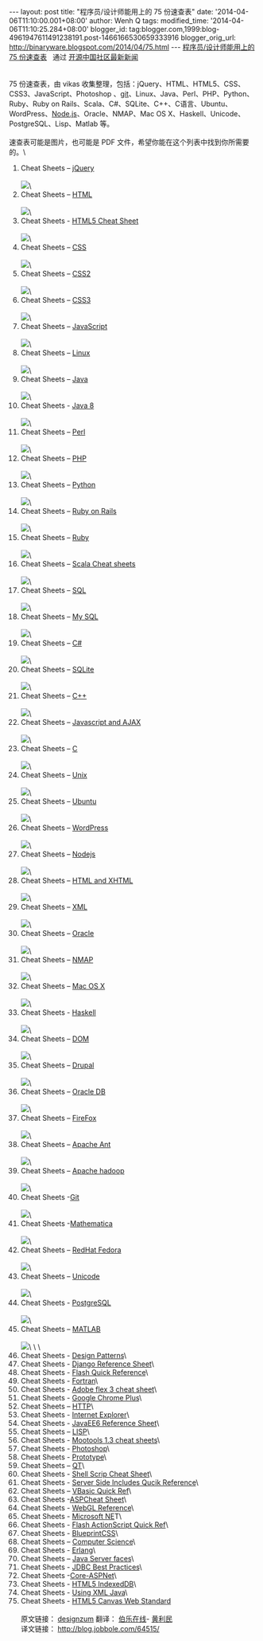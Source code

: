 --- layout: post title: "程序员/设计师能用上的 75 份速查表" date:
'2014-04-06T11:10:00.001+08:00' author: Wenh Q tags: modified\_time:
'2014-04-06T11:10:25.284+08:00' blogger\_id:
tag:blogger.com,1999:blog-4961947611491238191.post-1466166530659333916
blogger\_orig\_url: http://binaryware.blogspot.com/2014/04/75.html ---
[程序员/设计师能用上的 75
份速查表](http://www.oschina.net/news/50465/best-cheat-sheets-for-designers-and-programmers) 
 通过 [开源中国社区最新新闻](http://www.oschina.net/?from=rss)\
\
\
75 份速查表，由 vikas
收集整理，包括：jQuery、HTML、HTML5、CSS、CSS3、JavaScript、Photoshop
、[git](http://www.oschina.net/p/git)、Linux、Java、Perl、PHP、Python、Ruby、Ruby
on
Rails、Scala、C\#、SQLite、C++、C语言、Ubuntu、WordPress、[Node.js](http://www.oschina.net/p/nodejs)、Oracle、NMAP、Mac
OS X、Haskell、Unicode、PostgreSQL、Lisp、Matlab 等。\
\
速查表可能是图片，也可能是 PDF
文件，希望你能在这个列表中找到你所需要的。\
1) Cheat Sheets –
[jQuery](http://www.cheat-sheets.org/saved-copy/jQuery-1.5-Visual-Cheat-Sheet.pdf)\
\
![](https://images-blogger-opensocial.googleusercontent.com/gadgets/proxy?url=http%3A%2F%2Fstatic.oschina.net%2Fuploads%2Fimg%2F201404%2F05075321_gdr2.jpg&container=blogger&gadget=a&rewriteMime=image%2F*)\
2) Cheat Sheets –
[HTML](http://www.cheat-sheets.org/saved-copy/html-cheat-sheet.png)\
\
![](https://images-blogger-opensocial.googleusercontent.com/gadgets/proxy?url=http%3A%2F%2Fstatic.oschina.net%2Fuploads%2Fimg%2F201404%2F05075321_KmoR.jpg&container=blogger&gadget=a&rewriteMime=image%2F*)\
3) Cheat Sheets - [HTML5 Cheat
Sheet](http://websitesetup.org/html5-cheat-sheet/)\
\
![](https://images-blogger-opensocial.googleusercontent.com/gadgets/proxy?url=http%3A%2F%2Fstatic.oschina.net%2Fuploads%2Fimg%2F201404%2F05075322_Wv54.jpg&container=blogger&gadget=a&rewriteMime=image%2F*)\
4) Cheat Sheets –
[CSS](http://www.lesliefranke.com/files/reference/csscheatsheet.html)\
\
![](https://images-blogger-opensocial.googleusercontent.com/gadgets/proxy?url=http%3A%2F%2Fstatic.oschina.net%2Fuploads%2Fimg%2F201404%2F05075322_tzNM.jpg&container=blogger&gadget=a&rewriteMime=image%2F*)\
5) Cheat Sheets –
[CSS2](http://www.cheatography.com/davechild/cheat-sheets/css2/)\
\
![](https://images-blogger-opensocial.googleusercontent.com/gadgets/proxy?url=http%3A%2F%2Fstatic.oschina.net%2Fuploads%2Fimg%2F201404%2F05075322_QgSe.jpg&container=blogger&gadget=a&rewriteMime=image%2F*)\
6) Cheat Sheets –
[CSS3](http://coding.smashingmagazine.com/2009/07/13/css-3-cheat-sheet-pdf/)\
\
![](https://images-blogger-opensocial.googleusercontent.com/gadgets/proxy?url=http%3A%2F%2Fstatic.oschina.net%2Fuploads%2Fimg%2F201404%2F05075322_2LF6.jpg&container=blogger&gadget=a&rewriteMime=image%2F*)\
7) Cheat Sheets –
[JavaScript](http://www.cheat-sheets.org/saved-copy/javascript_cheat_sheet.png)\
\
![](https://images-blogger-opensocial.googleusercontent.com/gadgets/proxy?url=http%3A%2F%2Fstatic.oschina.net%2Fuploads%2Fimg%2F201404%2F05075322_Kl3f.jpg&container=blogger&gadget=a&rewriteMime=image%2F*)\
8) Cheat Sheets – [Linux](http://www.pixelbeat.org/cmdline.html)\
\
![](https://images-blogger-opensocial.googleusercontent.com/gadgets/proxy?url=http%3A%2F%2Fstatic.oschina.net%2Fuploads%2Fimg%2F201404%2F05075322_t5Ub.jpg&container=blogger&gadget=a&rewriteMime=image%2F*)\
9) Cheat Sheets –
[Java](http://www.cheat-sheets.org/saved-copy/java_quickref.pdf)\
\
![](https://images-blogger-opensocial.googleusercontent.com/gadgets/proxy?url=http%3A%2F%2Fstatic.oschina.net%2Fuploads%2Fimg%2F201404%2F05075322_a1J1.jpg&container=blogger&gadget=a&rewriteMime=image%2F*)\
10) Cheat Sheets - [Java 8](http://www.java8.org/)\
\
![](https://images-blogger-opensocial.googleusercontent.com/gadgets/proxy?url=http%3A%2F%2Fstatic.oschina.net%2Fuploads%2Fimg%2F201404%2F05075322_Yvki.jpg&container=blogger&gadget=a&rewriteMime=image%2F*)\
11) Cheat Sheets –
[Perl](http://www.cheat-sheets.org/saved-copy/perl-quick-reference-card.pdf)\
\
![](https://images-blogger-opensocial.googleusercontent.com/gadgets/proxy?url=http%3A%2F%2Fstatic.oschina.net%2Fuploads%2Fimg%2F201404%2F05075323_JmHy.jpg&container=blogger&gadget=a&rewriteMime=image%2F*)\
12) Cheat Sheets –
[PHP](http://www.cheat-sheets.org/saved-copy/php_cheat_sheet.pdf)\
\
![](https://images-blogger-opensocial.googleusercontent.com/gadgets/proxy?url=http%3A%2F%2Fstatic.oschina.net%2Fuploads%2Fimg%2F201404%2F05075324_UCXX.jpg&container=blogger&gadget=a&rewriteMime=image%2F*)\
13) Cheat Sheets –
[Python](http://www.cheat-sheets.org/saved-copy/PQRC-2.4-A4-latest.pdf)\
\
![](https://images-blogger-opensocial.googleusercontent.com/gadgets/proxy?url=http%3A%2F%2Fstatic.oschina.net%2Fuploads%2Fimg%2F201404%2F05075324_rDSQ.jpg&container=blogger&gadget=a&rewriteMime=image%2F*)\
14) Cheat Sheets – [Ruby on
Rails](http://www.cheat-sheets.org/saved-copy/ruby_on_rails_cheat_sheet.pdf)\
\
![](https://images-blogger-opensocial.googleusercontent.com/gadgets/proxy?url=http%3A%2F%2Fstatic.oschina.net%2Fuploads%2Fimg%2F201404%2F05075324_OUjy.jpg&container=blogger&gadget=a&rewriteMime=image%2F*)\
15) Cheat Sheets –
[Ruby](http://www.cheat-sheets.org/saved-copy/RubyCheat1.png)\
\
![](https://images-blogger-opensocial.googleusercontent.com/gadgets/proxy?url=http%3A%2F%2Fstatic.oschina.net%2Fuploads%2Fimg%2F201404%2F05075324_IuHT.jpg&container=blogger&gadget=a&rewriteMime=image%2F*)\
16) Cheat Sheets – [Scala Cheat
sheets](http://www.cheat-sheets.org/saved-copy/Scala_Cheatsheet.pdf)\
\
![](https://images-blogger-opensocial.googleusercontent.com/gadgets/proxy?url=http%3A%2F%2Fstatic.oschina.net%2Fuploads%2Fimg%2F201404%2F05075324_gpcX.jpg&container=blogger&gadget=a&rewriteMime=image%2F*)\
17) Cheat Sheets – [SQL](http://www.sql.su/)\
\
![](https://images-blogger-opensocial.googleusercontent.com/gadgets/proxy?url=http%3A%2F%2Fstatic.oschina.net%2Fuploads%2Fimg%2F201404%2F05075324_Wt65.jpg&container=blogger&gadget=a&rewriteMime=image%2F*)\
18) Cheat Sheets – [My
SQL](http://cse.unl.edu/~sscott/ShowFiles/SQL/CheatSheet/SQLCheatSheet.html)\
\
![](https://images-blogger-opensocial.googleusercontent.com/gadgets/proxy?url=http%3A%2F%2Fstatic.oschina.net%2Fuploads%2Fimg%2F201404%2F05075324_IdNL.jpg&container=blogger&gadget=a&rewriteMime=image%2F*)\
19) Cheat Sheets –
[C\#](http://www.digilife.be/quickreferences/QRC/Core%20CSharp%20and%20.NET%20Quick%20Reference.pdf)\
\
![](https://images-blogger-opensocial.googleusercontent.com/gadgets/proxy?url=http%3A%2F%2Fstatic.oschina.net%2Fuploads%2Fimg%2F201404%2F05075324_8mFV.jpg&container=blogger&gadget=a&rewriteMime=image%2F*)\
20) Cheat Sheets –
[SQLite](http://www.cheat-sheets.org/own/sqlite/Syntax.Diagrams.For.SQLite.html)\
\
![](https://images-blogger-opensocial.googleusercontent.com/gadgets/proxy?url=http%3A%2F%2Fstatic.oschina.net%2Fuploads%2Fimg%2F201404%2F05075325_FB6S.jpg&container=blogger&gadget=a&rewriteMime=image%2F*)\
21) Cheat Sheets –
[C++](http://www.dreamincode.net/downloads/ref_sheets/cpp_reference_sheet.pdf)\
\
![](https://images-blogger-opensocial.googleusercontent.com/gadgets/proxy?url=http%3A%2F%2Fstatic.oschina.net%2Fuploads%2Fimg%2F201404%2F05075325_eQSs.jpg&container=blogger&gadget=a&rewriteMime=image%2F*)\
22) Cheat Sheets – [Javascript and AJAX](http://www.javascript.su/)\
\
![](https://images-blogger-opensocial.googleusercontent.com/gadgets/proxy?url=http%3A%2F%2Fstatic.oschina.net%2Fuploads%2Fimg%2F201404%2F05075325_hPWK.jpg&container=blogger&gadget=a&rewriteMime=image%2F*)\
23) Cheat Sheets –
[C](http://www.digilife.be/quickreferences/QRC/C%20Reference%20Card%20%28ANSI%29%202.2.pdf)\
\
![](https://images-blogger-opensocial.googleusercontent.com/gadgets/proxy?url=http%3A%2F%2Fstatic.oschina.net%2Fuploads%2Fimg%2F201404%2F05075325_SA10.jpg&container=blogger&gadget=a&rewriteMime=image%2F*)\
24) Cheat Sheets –
[Unix](http://www.cheat-sheets.org/saved-copy/unix_command_quickref.pdf)\
\
![](https://images-blogger-opensocial.googleusercontent.com/gadgets/proxy?url=http%3A%2F%2Fstatic.oschina.net%2Fuploads%2Fimg%2F201404%2F05075325_tRSx.jpg&container=blogger&gadget=a&rewriteMime=image%2F*)\
25) Cheat Sheets –
[Ubuntu](http://www.cheat-sheets.org/saved-copy/ubunturef.pdf)\
\
![](https://images-blogger-opensocial.googleusercontent.com/gadgets/proxy?url=http%3A%2F%2Fstatic.oschina.net%2Fuploads%2Fimg%2F201404%2F05075325_urkk.jpg&container=blogger&gadget=a&rewriteMime=image%2F*)\
26) Cheat Sheets –
[WordPress](http://www.cheat-sheets.org/saved-copy/wpcs.png)\
\
![](https://images-blogger-opensocial.googleusercontent.com/gadgets/proxy?url=http%3A%2F%2Fstatic.oschina.net%2Fuploads%2Fimg%2F201404%2F05075325_3wVO.jpg&container=blogger&gadget=a&rewriteMime=image%2F*)\
27) Cheat Sheets –
[Nodejs](http://cdn.dzone.com/sites/all/files/refcardz/rc141-010d-nodejs_2.pdf)\
\
![](https://images-blogger-opensocial.googleusercontent.com/gadgets/proxy?url=http%3A%2F%2Fstatic.oschina.net%2Fuploads%2Fimg%2F201404%2F05075325_PIZD.jpg&container=blogger&gadget=a&rewriteMime=image%2F*)\
28) Cheat Sheets – [HTML and
XHTML](http://www.cheat-sheets.org/saved-copy/HTML-XHTML_Tag_Sheet.pdf)\
\
![](https://images-blogger-opensocial.googleusercontent.com/gadgets/proxy?url=http%3A%2F%2Fstatic.oschina.net%2Fuploads%2Fimg%2F201404%2F05075325_24r9.jpg&container=blogger&gadget=a&rewriteMime=image%2F*)\
29) Cheat Sheets –
[XML](http://www.cheat-sheets.org/saved-copy/XMLquickref.pdf)\
\
![](https://images-blogger-opensocial.googleusercontent.com/gadgets/proxy?url=http%3A%2F%2Fstatic.oschina.net%2Fuploads%2Fimg%2F201404%2F05075326_S0pj.jpg&container=blogger&gadget=a&rewriteMime=image%2F*)\
30) Cheat Sheets –
[Oracle](http://www.cheat-sheets.org/saved-copy/oracle_sql_reference.pdf)\
\
![](https://images-blogger-opensocial.googleusercontent.com/gadgets/proxy?url=http%3A%2F%2Fstatic.oschina.net%2Fuploads%2Fimg%2F201404%2F05075326_1Wbc.jpg&container=blogger&gadget=a&rewriteMime=image%2F*)\
31) Cheat Sheets –
[NMAP](http://www.cheat-sheets.org/saved-copy/Nmap5.cheatsheet.eng.v1.pdf)\
\
![](https://images-blogger-opensocial.googleusercontent.com/gadgets/proxy?url=http%3A%2F%2Fstatic.oschina.net%2Fuploads%2Fimg%2F201404%2F05075326_LOzi.jpg&container=blogger&gadget=a&rewriteMime=image%2F*)\
32) Cheat Sheets – [Mac OS
X](http://www.cheat-sheets.org/saved-copy/OSX_KeyCombo_Reference_Guide.pdf)\
\
![](https://images-blogger-opensocial.googleusercontent.com/gadgets/proxy?url=http%3A%2F%2Fstatic.oschina.net%2Fuploads%2Fimg%2F201404%2F05075326_Abu9.jpg&container=blogger&gadget=a&rewriteMime=image%2F*)\
33) Cheat Sheets -
[Haskell](http://www.cheat-sheets.org/saved-copy/Haskell.CheatSheet.pdf)\
\
![](https://images-blogger-opensocial.googleusercontent.com/gadgets/proxy?url=http%3A%2F%2Fstatic.oschina.net%2Fuploads%2Fimg%2F201404%2F05075326_dQLN.jpg&container=blogger&gadget=a&rewriteMime=image%2F*)\
34) Cheat Sheets –
[DOM](http://www.cheat-sheets.org/saved-copy/Locators_table_1_0_2.pdf)\
\
![](https://images-blogger-opensocial.googleusercontent.com/gadgets/proxy?url=http%3A%2F%2Fstatic.oschina.net%2Fuploads%2Fimg%2F201404%2F05075326_9Wbc.jpg&container=blogger&gadget=a&rewriteMime=image%2F*)\
35) Cheat Sheets –
[Drupal](http://www.cheat-sheets.org/saved-copy/drupal-6-theming-cheat-sheet.pdf)\
\
![](https://images-blogger-opensocial.googleusercontent.com/gadgets/proxy?url=http%3A%2F%2Fstatic.oschina.net%2Fuploads%2Fimg%2F201404%2F05075326_7Q8o.jpg&container=blogger&gadget=a&rewriteMime=image%2F*)\
36) Cheat Sheets – [Oracle
DB](http://cdn.dzone.com/sites/all/files/refcardz/rc068-010-oracle-berkeley-db.pdf)\
\
![](https://images-blogger-opensocial.googleusercontent.com/gadgets/proxy?url=http%3A%2F%2Fstatic.oschina.net%2Fuploads%2Fimg%2F201404%2F05075327_Ktue.jpg&container=blogger&gadget=a&rewriteMime=image%2F*)\
37) Cheat Sheets –
[FireFox](http://cdn.dzone.com/sites/all/files/refcardz/rc108-010d-firebug.pdf)\
\
![](https://images-blogger-opensocial.googleusercontent.com/gadgets/proxy?url=http%3A%2F%2Fstatic.oschina.net%2Fuploads%2Fimg%2F201404%2F05075327_tHiW.jpg&container=blogger&gadget=a&rewriteMime=image%2F*)\
38) Cheat Sheets – [Apache
Ant](http://cdn.dzone.com/sites/all/files/refcardz/rc104-010d-apacheant_1.pdf)\
\
![](https://images-blogger-opensocial.googleusercontent.com/gadgets/proxy?url=http%3A%2F%2Fstatic.oschina.net%2Fuploads%2Fimg%2F201404%2F05075327_oYQy.jpg&container=blogger&gadget=a&rewriteMime=image%2F*)\
39) Cheat Sheets – [Apache
hadoop](http://cdn.dzone.com/sites/all/files/refcardz/rc117-010d-hadoop_0.pdf)\
\
![](https://images-blogger-opensocial.googleusercontent.com/gadgets/proxy?url=http%3A%2F%2Fstatic.oschina.net%2Fuploads%2Fimg%2F201404%2F05075327_veft.jpg&container=blogger&gadget=a&rewriteMime=image%2F*)\
40) Cheat Sheets
-[Git](http://www.cheat-sheets.org/saved-copy/git-cheat-sheet.svg)\
\
![](https://images-blogger-opensocial.googleusercontent.com/gadgets/proxy?url=http%3A%2F%2Fstatic.oschina.net%2Fuploads%2Fimg%2F201404%2F05075327_xmxj.jpg&container=blogger&gadget=a&rewriteMime=image%2F*)\
41) Cheat Sheets
-[Mathematica](http://www.cheat-sheets.org/saved-copy/mathematica-cheat-sheet.pdf)\
\
![](https://images-blogger-opensocial.googleusercontent.com/gadgets/proxy?url=http%3A%2F%2Fstatic.oschina.net%2Fuploads%2Fimg%2F201404%2F05075327_PDtq.jpg&container=blogger&gadget=a&rewriteMime=image%2F*)\
42) Cheat Sheets – [RedHat Fedora](http://jd40c.com/linux.html)\
\
![](https://images-blogger-opensocial.googleusercontent.com/gadgets/proxy?url=http%3A%2F%2Fstatic.oschina.net%2Fuploads%2Fimg%2F201404%2F05075327_xHaV.jpg&container=blogger&gadget=a&rewriteMime=image%2F*)\
43) Cheat Sheets – [Unicode](http://www.utf.ru/)\
\
![](https://images-blogger-opensocial.googleusercontent.com/gadgets/proxy?url=http%3A%2F%2Fstatic.oschina.net%2Fuploads%2Fimg%2F201404%2F05075327_JclE.jpg&container=blogger&gadget=a&rewriteMime=image%2F*)\
44) Cheat Sheets -
[PostgreSQL](http://www.cheat-sheets.org/saved-copy/postgresql-cheat-sheet.pdf)\
\
![](https://images-blogger-opensocial.googleusercontent.com/gadgets/proxy?url=http%3A%2F%2Fstatic.oschina.net%2Fuploads%2Fimg%2F201404%2F05075327_f5rm.jpg&container=blogger&gadget=a&rewriteMime=image%2F*)\
45) Cheat Sheets –
[MATLAB](http://www.cheat-sheets.org/saved-copy/matlab_quickref.pdf)\
\
![](https://images-blogger-opensocial.googleusercontent.com/gadgets/proxy?url=http%3A%2F%2Fstatic.oschina.net%2Fuploads%2Fimg%2F201404%2F05075327_2k1H.jpg&container=blogger&gadget=a&rewriteMime=image%2F*)\
\
\
46) Cheat Sheets - [Design
Patterns](http://www.cheat-sheets.org/saved-copy/designpatternscard1.pdf)\
47) Cheat Sheets - [Django Reference
Sheet](http://www.cheat-sheets.org/saved-copy/django_reference_sheet.pdf)\
48) Cheat Sheets - [Flash Quick
Reference](http://www.cheat-sheets.org/saved-copy/flash-quick-reference-cs3.pdf)\
49) Cheat Sheets -
[Fortran](http://www.cheat-sheets.org/saved-copy/fortran90_refcard.pdf)\
50) Cheat Sheets - [Adobe flex 3 cheat
sheet](http://www.cheat-sheets.org/saved-copy/2966310-Adobe-flex-3-cheat-sheet.pdf)\
51) Cheat Sheets - [Google Chrome
Plus](http://www.cheat-sheets.org/saved-copy/ChromePlus_Mouse_Gestures_CheatSheet_version_1.0.jpg)\
52) Cheat Sheets –
[HTTP](http://www.cheat-sheets.org/saved-copy/http-response-codes-1.pdf)\
53) Cheat Sheets - [Internet
Explorer](http://windows.microsoft.com/en-us/internet-explorer/download-ie)\
54) Cheat Sheets - [JavaEE6 Reference
Sheet](http://www.cheat-sheets.org/saved-copy/javaEE6ReferenceSheet.pdf)\
55) Cheat Sheets –
[LISP](http://www.cheat-sheets.org/saved-copy/clqr-a4-booklet-all.2011-10-12.pdf)\
56) Cheat Sheets - [Mootools 1.3 cheat
sheets](http://mediavrog.net/blog/wp-content/uploads/2011/02/mootools-1.3-cheat-sheet1.pdf)\
57) Cheat Sheets -
[Photoshop](http://www.cheat-sheets.org/saved-copy/Photoshop.pdf)\
58) Cheat Sheets -
[Prototype](http://www.cheat-sheets.org/saved-copy/prototype1280.png)\
59) Cheat Sheets –
[QT](http://www.cheat-sheets.org/saved-copy/qtcreator.pdf)\
60) Cheat Sheets - [Shell Scrip Cheat
Sheet](http://www.cheat-sheets.org/saved-copy/shellscripcheatsheet.pdf)\
61) Cheat Sheets - [Server Side Includes Qucik
Reference](http://www.cheat-sheets.org/saved-copy/ssiqr.pdf)\
62) Cheat Sheets – [VBasic Quick
Ref](http://www.cheat-sheets.org/saved-copy/vbasic_quickref.pdf)\
63) Cheat Sheets -[ASPCheat
Sheet](http://www.cheat-sheets.org/saved-copy/asp_cheat_sheet.png)\
64) Cheat Sheets - [WebGL
Reference](http://www.cheat-sheets.org/saved-copy/webgl-reference-card-1_0.pdf)\
65) Cheat Sheets - [Microsoft
NE](http://www.cheat-sheets.org/saved-copy/msnet-formatting-strings.pdf)T\
66) Cheat Sheets - [Flash ActionScript Quick
Ref](http://www.cheat-sheets.org/saved-copy/Flash_ActionScript_quickref.pdf)\
67) Cheat Sheets -
[BlueprintCSS](http://www.cheat-sheets.org/saved-copy/BlueprintCSS.pdf)\
68) Cheat Sheets – [Computer
Science](http://www.cheat-sheets.org/saved-copy/cheat.pdf)\
69) Cheat Sheets -
[Erlang](http://www.cheat-sheets.org/saved-copy/Erlang.CheatSheet%281.0%29.pdf)\
70) Cheat Sheets – [Java Server
faces](http://refcardz.dzone.com/refcardz/javaserver-faces)\
71) Cheat Sheets - [JDBC Best
Practices](http://refcardz.dzone.com/refcardz/jdbc-best-practices)\
72) Cheat Sheets
-[Core-ASPNet](http://refcardz.dzone.com/refcardz/core-aspnet)\
73) Cheat Sheets - [HTML5
IndexedDB](http://refcardz.dzone.com/refcardz/html5-indexeddb)\
74) Cheat Sheets - [Using XML
Java](http://refcardz.dzone.com/refcardz/using-xml-java)\
75) Cheat Sheets - [HTML5 Canvas Web
Standard](http://refcardz.dzone.com/refcardz/html5-canvas-web-standard)\
\
原文链接：
[designzum](http://designzum.com/2014/04/03/best-cheat-sheets-for-designers-and-programmers/)
翻译： [伯乐在线](http://blog.jobbole.com/)-
[黄利民](http://blog.jobbole.com/author/huanglimin/)\
译文链接： <http://blog.jobbole.com/64515/>
